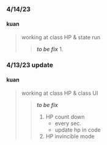 ### 4/14/23
#### kuan
> working at class HP & state run
>> **_to be fix_**
>> 1. 

### 4/13/23 update
#### kuan

> working at class HP & class UI
>> **_to be fix_** 
>> 1. HP count down
>>    * every sec.
>>    * update hp in code
>> 2. HP invincible mode
